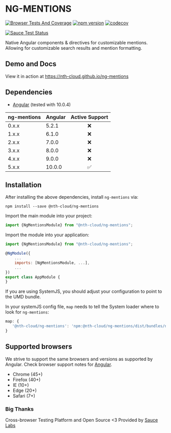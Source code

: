 # NG-MENTIONS

[![Browser Tests And Coverage](https://github.com/nth-cloud/ng-mentions/actions/workflows/browser-tests.yml/badge.svg)](https://github.com/nth-cloud/ng-mentions/actions/workflows/browser-tests.yml)
[![npm version](https://badge.fury.io/js/%40nth-cloud%2Fng-mentions.svg)](https://badge.fury.io/js/%40nth-cloud%2Fng-mentions)
[![codecov](https://codecov.io/gh/nth-cloud/ng-mentions/branch/master/graph/badge.svg)](https://codecov.io/gh/nth-cloud/ng-mentions)

[![Sauce Test Status](https://saucelabs.com/browser-matrix/ng-mentions.svg)](https://saucelabs.com/u/ng-mentions)

Native Angular components & directives for customizable mentions. Allowing for customizable search results and mention formatting.

## Demo and Docs

View it in action at https://nth-cloud.github.io/ng-mentions

## Dependencies
* [Angular](https://angular.io) (tested with 10.0.4)

| ng-mentions | Angular | Active Support |
| ----------- | ------- |:---------:|
| 0.x.x       | 5.2.1   | :x: |
| 1.x.x       | 6.1.0   | :x: |
| 2.x.x       | 7.0.0   | :x: |
| 3.x.x       | 8.0.0   | :x: |
| 4.x.x       | 9.0.0   | :x: |
| 5.x.x       | 10.0.0  | :white_check_mark: |

## Installation
After installing the above dependencies, install `ng-mentions` via:
```shell
npm install --save @nth-cloud/ng-mentions
```

Import the main module into your project:
```js
import {NgMentionsModule} from "@nth-cloud/ng-mentions";
```

Import the module into your application:
```js
import {NgMentionsModule} from "@nth-cloud/ng-mentions";

@NgModule({
    ...
    imports: [NgMentionsModule, ...],
    ...
})
export class AppModule {
}
```

If you are using SystemJS, you should adjust your configuration to point to the UMD bundle.

In your systemJS config file, `map` needs to tell the System loader where to look for `ng-mentions`:
```js
map: {
   '@nth-cloud/ng-mentions': 'npm:@nth-cloud/ng-mentions/dist/bundles/ng-mentions.js'
}
```

## Supported browsers
We strive to support the same browsers and versions as supported by Angular. Check browser support notes for
[Angular](https://github.com/angular/angular/blob/master/README.md).

* Chrome (45+)
* Firefox (40+)
* IE (10+)
* Edge (20+)
* Safari (7+)

### Big Thanks

Cross-browser Testing Platform and Open Source <3 Provided by [Sauce Labs](https://saucelabs.com)
